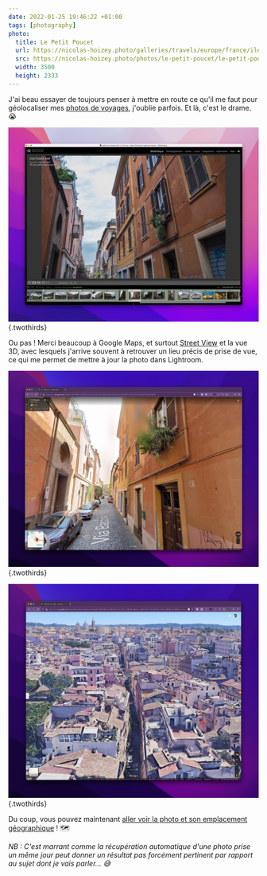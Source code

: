 ```yaml
---
date: 2022-01-25 19:46:22 +01:00
tags: [photography]
photo:
  title: Le Petit Poucet
  url: https://nicolas-hoizey.photo/galleries/travels/europe/france/ile-de-france/paris/le-petit-poucet/
  src: https://nicolas-hoizey.photo/photos/le-petit-poucet/le-petit-poucet.jpg
  width: 3500
  height: 2333
---
```


J'ai beau essayer de toujours penser à mettre en route ce qu'il me faut pour géolocaliser mes [photos de voyages](https://nicolas-hoizey.photo/galleries/travels/), j'oublie parfois. Et là, c'est le drame. 😭

![La photo non géolocalisée, dans Lightroom](la-photo-non-geolocalisee-dans-lightroom.jpg "La photo non géolocalisée, dans Lightroom"){.twothirds}

Ou pas ! Merci beaucoup à Google Maps, et surtout [Street View](https://www.google.com/maps/@41.8945964,12.4891817,3a,75y,87.97h,101.3t/data=!3m6!1e1!3m4!1sV4A2fobiE0_GP1oQo5VR5Q!2e0!7i16384!8i8192) et la vue 3D, avec lesquels j'arrive souvent à retrouver un lieu précis de prise de vue, ce qui me permet de mettre à jour la photo dans Lightroom.

![Street View à l'emplacement exact de ma photo](google-maps-street-view.jpg "Street View à l'emplacement exact de ma photo"){.twothirds}

![La vue 3D de Google Maps](google-maps-3d.jpg "La vue 3D de Google Maps"){.twothirds}

Du coup, vous pouvez maintenant [aller voir la photo et son emplacement géographique](https://nicolas-hoizey.photo/galleries/travels/europe/italy/rome/warm-colors-of-rome/) ! 🗺

*NB : C'est marrant comme la récupération automatique d'une photo prise un même jour peut donner un résultat pas forcément pertinent par rapport au sujet dont je vais parler… 😅*


